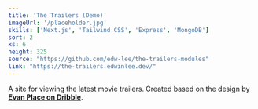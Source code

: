 ```yaml
---
title: 'The Trailers (Demo)' 
imageUrl: '/placeholder.jpg'
skills: ['Next.js', 'Tailwind CSS', 'Express', 'MongoDB']
sort: 2
xs: 6
height: 325
source: "https://github.com/edw-lee/the-trailers-modules"
link: "https://the-trailers.edwinlee.dev/"
---
```


A site for viewing the latest movie trailers. Created based on the design by [**Evan Place on Dribble**](https://dribbble.com/shots/20292416-The-Trailers-Concept-Site-Part-1).